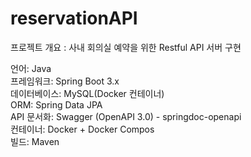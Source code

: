 # reservationAPI
프로젝트 개요 : 사내 회의실 예약을 위한 Restful API 서버 구현

언어: Java <br>
프레임워크: Spring Boot 3.x <br>
데이터베이스: MySQL(Docker 컨테이너) <br>
ORM: Spring Data JPA <br>
API 문서화: Swagger (OpenAPI 3.0) - springdoc-openapi <br>
컨테이너: Docker + Docker Compos <br>
빌드: Maven
